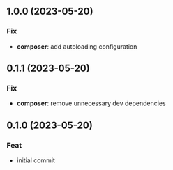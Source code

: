 ## 1.0.0 (2023-05-20)

### Fix

- **composer**: add autoloading configuration

## 0.1.1 (2023-05-20)

### Fix

- **composer**: remove unnecessary dev dependencies

## 0.1.0 (2023-05-20)

### Feat

- initial commit
